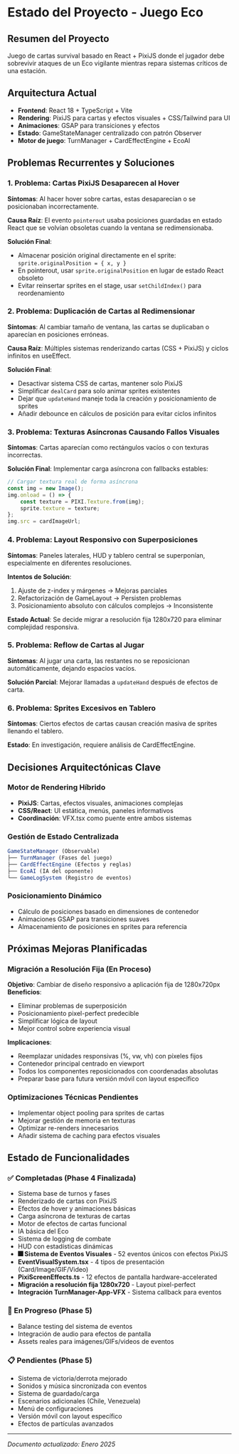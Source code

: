 # Estado del Proyecto - Juego Eco

## Resumen del Proyecto
Juego de cartas survival basado en React + PixiJS donde el jugador debe sobrevivir ataques de un Eco vigilante mientras repara sistemas críticos de una estación.

## Arquitectura Actual
- **Frontend**: React 18 + TypeScript + Vite
- **Rendering**: PixiJS para cartas y efectos visuales + CSS/Tailwind para UI
- **Animaciones**: GSAP para transiciones y efectos
- **Estado**: GameStateManager centralizado con patrón Observer
- **Motor de juego**: TurnManager + CardEffectEngine + EcoAI

## Problemas Recurrentes y Soluciones

### 1. **Problema: Cartas PixiJS Desaparecen al Hover**
**Síntomas**: Al hacer hover sobre cartas, estas desaparecían o se posicionaban incorrectamente.

**Causa Raíz**: El evento `pointerout` usaba posiciones guardadas en estado React que se volvían obsoletas cuando la ventana se redimensionaba.

**Solución Final**: 
- Almacenar posición original directamente en el sprite: `sprite.originalPosition = { x, y }`
- En pointerout, usar `sprite.originalPosition` en lugar de estado React obsoleto
- Evitar reinsertar sprites en el stage, usar `setChildIndex()` para reordenamiento

### 2. **Problema: Duplicación de Cartas al Redimensionar**
**Síntomas**: Al cambiar tamaño de ventana, las cartas se duplicaban o aparecían en posiciones erróneas.

**Causa Raíz**: Múltiples sistemas renderizando cartas (CSS + PixiJS) y ciclos infinitos en useEffect.

**Solución Final**:
- Desactivar sistema CSS de cartas, mantener solo PixiJS
- Simplificar `dealCard` para solo animar sprites existentes
- Dejar que `updateHand` maneje toda la creación y posicionamiento de sprites
- Añadir debounce en cálculos de posición para evitar ciclos infinitos

### 3. **Problema: Texturas Asíncronas Causando Fallos Visuales**
**Síntomas**: Cartas aparecían como rectángulos vacíos o con texturas incorrectas.

**Solución Final**: Implementar carga asíncrona con fallbacks estables:
```typescript
// Cargar textura real de forma asíncrona
const img = new Image();
img.onload = () => {
    const texture = PIXI.Texture.from(img);
    sprite.texture = texture;
};
img.src = cardImageUrl;
```

### 4. **Problema: Layout Responsivo con Superposiciones**
**Síntomas**: Paneles laterales, HUD y tablero central se superponían, especialmente en diferentes resoluciones.

**Intentos de Solución**:
1. Ajuste de z-index y márgenes → Mejoras parciales
2. Refactorización de GameLayout → Persisten problemas
3. Posicionamiento absoluto con cálculos complejos → Inconsistente

**Estado Actual**: Se decide migrar a resolución fija 1280x720 para eliminar complejidad responsiva.

### 5. **Problema: Reflow de Cartas al Jugar**
**Síntomas**: Al jugar una carta, las restantes no se reposicionan automáticamente, dejando espacios vacíos.

**Solución Parcial**: Mejorar llamadas a `updateHand` después de efectos de carta.

### 6. **Problema: Sprites Excesivos en Tablero**
**Síntomas**: Ciertos efectos de cartas causan creación masiva de sprites llenando el tablero.

**Estado**: En investigación, requiere análisis de CardEffectEngine.

## Decisiones Arquitectónicas Clave

### Motor de Rendering Híbrido
- **PixiJS**: Cartas, efectos visuales, animaciones complejas
- **CSS/React**: UI estática, menús, paneles informativos
- **Coordinación**: VFX.tsx como puente entre ambos sistemas

### Gestión de Estado Centralizada
```typescript
GameStateManager (Observable)
├── TurnManager (Fases del juego)
├── CardEffectEngine (Efectos y reglas)
├── EcoAI (IA del oponente)
└── GameLogSystem (Registro de eventos)
```

### Posicionamiento Dinámico
- Cálculo de posiciones basado en dimensiones de contenedor
- Animaciones GSAP para transiciones suaves
- Almacenamiento de posiciones en sprites para referencia

## Próximas Mejoras Planificadas

### Migración a Resolución Fija (En Proceso)
**Objetivo**: Cambiar de diseño responsivo a aplicación fija de 1280x720px
**Beneficios**: 
- Eliminar problemas de superposición
- Posicionamiento pixel-perfect predecible
- Simplificar lógica de layout
- Mejor control sobre experiencia visual

**Implicaciones**:
- Reemplazar unidades responsivas (%, vw, vh) con píxeles fijos
- Contenedor principal centrado en viewport
- Todos los componentes reposicionados con coordenadas absolutas
- Preparar base para futura versión móvil con layout específico

### Optimizaciones Técnicas Pendientes
- Implementar object pooling para sprites de cartas
- Mejorar gestión de memoria en texturas
- Optimizar re-renders innecesarios
- Añadir sistema de caching para efectos visuales

## Estado de Funcionalidades

### ✅ Completadas (Phase 4 Finalizada)
- Sistema base de turnos y fases
- Renderizado de cartas con PixiJS
- Efectos de hover y animaciones básicas
- Carga asíncrona de texturas de cartas
- Motor de efectos de cartas funcional
- IA básica del Eco
- Sistema de logging de combate
- HUD con estadísticas dinámicas
- **🎆 Sistema de Eventos Visuales** - 52 eventos únicos con efectos PixiJS
- **EventVisualSystem.tsx** - 4 tipos de presentación (Card/Image/GIF/Video)
- **PixiScreenEffects.ts** - 12 efectos de pantalla hardware-accelerated
- **Migración a resolución fija 1280x720** - Layout pixel-perfect
- **Integración TurnManager-App-VFX** - Sistema callback para eventos

### 🔄 En Progreso (Phase 5)
- Balance testing del sistema de eventos
- Integración de audio para efectos de pantalla
- Assets reales para imágenes/GIFs/videos de eventos

### 📋 Pendientes (Phase 5)
- Sistema de victoria/derrota mejorado
- Sonidos y música sincronizada con eventos
- Sistema de guardado/carga
- Escenarios adicionales (Chile, Venezuela)
- Menú de configuraciones
- Versión móvil con layout específico
- Efectos de partículas avanzados

---
*Documento actualizado: Enero 2025*
